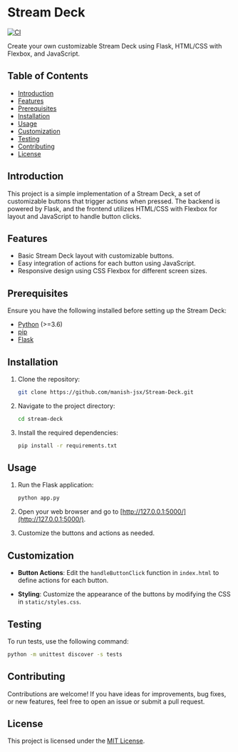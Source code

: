 
# Stream Deck
[![CI](https://github.com/manish-jsx/stream-deck/actions/workflows/python-app.yml/badge.svg)](https://github.com/manish-jsx/stream-deck/actions/workflows/python-app.yml)

Create your own customizable Stream Deck using Flask, HTML/CSS with Flexbox, and JavaScript.

## Table of Contents

- [Introduction](#introduction)
- [Features](#features)
- [Prerequisites](#prerequisites)
- [Installation](#installation)
- [Usage](#usage)
- [Customization](#customization)
- [Testing](#testing)
- [Contributing](#contributing)
- [License](#license)

## Introduction

This project is a simple implementation of a Stream Deck, a set of customizable buttons that trigger actions when pressed. The backend is powered by Flask, and the frontend utilizes HTML/CSS with Flexbox for layout and JavaScript to handle button clicks.

## Features

- Basic Stream Deck layout with customizable buttons.
- Easy integration of actions for each button using JavaScript.
- Responsive design using CSS Flexbox for different screen sizes.

## Prerequisites

Ensure you have the following installed before setting up the Stream Deck:

- [Python](https://www.python.org/) (>=3.6)
- [pip](https://pip.pypa.io/en/stable/)
- [Flask](https://flask.palletsprojects.com/)

## Installation

1. Clone the repository:

    ```bash
    git clone https://github.com/manish-jsx/Stream-Deck.git
    ```

2. Navigate to the project directory:

    ```bash
    cd stream-deck
    ```

3. Install the required dependencies:

    ```bash
    pip install -r requirements.txt
    ```

## Usage

1. Run the Flask application:

    ```bash
    python app.py
    ```

2. Open your web browser and go to [http://127.0.0.1:5000/](http://127.0.0.1:5000/).

3. Customize the buttons and actions as needed.

## Customization

- **Button Actions**: Edit the `handleButtonClick` function in `index.html` to define actions for each button.

- **Styling**: Customize the appearance of the buttons by modifying the CSS in `static/styles.css`.

## Testing

To run tests, use the following command:

```bash
python -m unittest discover -s tests
```

## Contributing

Contributions are welcome! If you have ideas for improvements, bug fixes, or new features, feel free to open an issue or submit a pull request.

## License

This project is licensed under the [MIT License](LICENSE).

